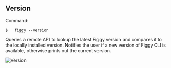 

## Version

Command: 

    $   figgy --version

Queries a remote API to lookup the latest Figgy version and compares it to the locally installed version. Notifies the
user if a new version of Figgy CLI is available, otherwise prints out the current version.

![Version](/docs/images/gifs/version.gif)
<br/>